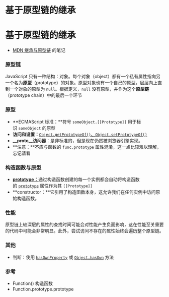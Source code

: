 # 基于原型链的继承

# 基于原型链的继承

- [MDN 继承与原型链](https://developer.mozilla.org/zh-CN/docs/Web/JavaScript/Inheritance_and_the_prototype_chain#%E5%9F%BA%E4%BA%8E%E5%8E%9F%E5%9E%8B%E9%93%BE%E7%9A%84%E7%BB%A7%E6%89%BF) 的笔记

### 原型链

JavaScript 只有一种结构：对象。每个对象（object）都有一个私有属性指向另一个名为**原型**（prototype）的对象。原型对象也有一个自己的原型，层层向上直到一个对象的原型为 `null`。根据定义，`null` 没有原型，并作为这个**原型链**（prototype chain）中的最后一个环节

### 原型

- **ECMAScript 标准：**符号 `someObject.[[Prototype]]` 用于标识 `someObject` 的原型
- **访问和设置：**[`Object.getPrototypeOf()`、](https://developer.mozilla.org/zh-CN/docs/Web/JavaScript/Reference/Global_Objects/Object/getPrototypeOf)[`Object.setPrototypeOf()`](https://developer.mozilla.org/zh-CN/docs/Web/JavaScript/Reference/Global_Objects/Object/setPrototypeOf)
- **__proto__访问器**：是非标准的，但是现在仍然被浏览器引擎实现。
- **注意：**不应与函数的 `func.prototype` 属性混淆，这一点比较难以理解，忘记请看

### 构造函数与原型

- [**prototype：**](https://developer.mozilla.org/zh-CN/docs/Web/JavaScript/Reference/Global_Objects/Function/prototype)通过构造函数创建的每一个实例都会自动将构造函数的 [`prototype`](https://developer.mozilla.org/zh-CN/docs/Web/JavaScript/Reference/Global_Objects/Function/prototype) 属性作为其 `[[Prototype]]`
- **constructor：**它引用了构造函数本身，这允许我们在任何实例中访问原始构造函数。

### 性能

原型链上较深层的属性的查找时间可能会对性能产生负面影响，这在性能至关重要的代码中可能会非常明显。此外，尝试访问不存在的属性始终会遍历整个原型链。

### 其他

- 判断：使用 [`hasOwnProperty`](https://developer.mozilla.org/zh-CN/docs/Web/JavaScript/Reference/Global_Objects/Object/hasOwnProperty) 或 [`Object.hasOwn`](https://developer.mozilla.org/zh-CN/docs/Web/JavaScript/Reference/Global_Objects/Object/hasOwn) 方法

### 参考

- Function() 构造函数
- Function.prototype.prototype